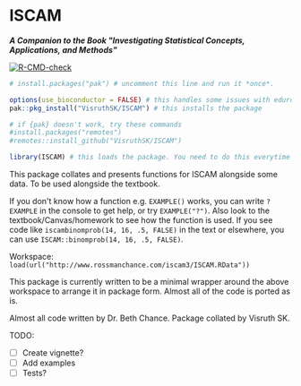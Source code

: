 ISCAM
==============
***A Companion to the Book "Investigating Statistical Concepts, Applications, and Methods"***

<!-- badges: start -->
  [![R-CMD-check](https://github.com/Vishwarrior26/ISCAM/actions/workflows/R-CMD-check.yaml/badge.svg)](https://github.com/Vishwarrior26/ISCAM/actions/workflows/R-CMD-check.yaml)
<!-- badges: end -->

```r
# install.packages("pak") # uncomment this line and run it *once*.

options(use_bioconductor = FALSE) # this handles some issues with eduroam
pak::pkg_install("VisruthSK/ISCAM") # this installs the package

# if {pak} doesn't work, try these commands
#install.packages("remotes")
#remotes::install_github("VisruthSK/ISCAM")

library(ISCAM) # this loads the package. You need to do this everytime you want to use ISCAM functions.
```

This package collates and presents functions for ISCAM alongside some data. To be used alongside the textbook.

If you don't know how a function e.g. `EXAMPLE()` works, you can write `?EXAMPLE` in the console to get help, or try `EXAMPLE("?")`. Also look to the textbook/Canvas/homework to see how the function is used. If you see code like `iscambinomprob(14, 16, .5, FALSE)` in the text or elsewhere, you can use `ISCAM::binomprob(14, 16, .5, FALSE)`.

Workspace: `load(url("http://www.rossmanchance.com/iscam3/ISCAM.RData"))`

This package is currently written to be a minimal wrapper around the above workspace to arrange it in package form. Almost all of the code is ported as is.

Almost all code written by Dr. Beth Chance. Package collated by Visruth SK.

TODO:
- [ ] Create vignette?
- [ ] Add examples
- [ ] Tests?

